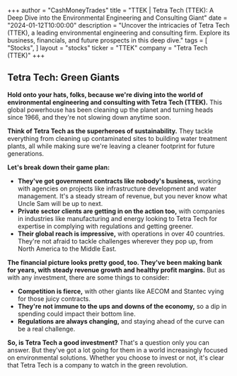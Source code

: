+++
author = "CashMoneyTrades"
title = "TTEK |  Tetra Tech (TTEK): A Deep Dive into the Environmental Engineering and Consulting Giant"
date = "2024-01-12T10:00:00"
description = "Uncover the intricacies of Tetra Tech (TTEK), a leading environmental engineering and consulting firm. Explore its business, financials, and future prospects in this deep dive."
tags = [
"Stocks",
]
layout = "stocks"
ticker = "TTEK"
company = "Tetra Tech (TTEK)"
+++
        


## Tetra Tech:  Green Giants  

**Hold onto your hats, folks, because we're diving into the world of environmental engineering and consulting with Tetra Tech (TTEK).**  This global powerhouse has been cleaning up the planet and turning heads since 1966, and they're not slowing down anytime soon.

**Think of Tetra Tech as the superheroes of sustainability.**  They tackle everything from cleaning up contaminated sites to building water treatment plants, all while making sure we're leaving a cleaner footprint for future generations.

**Let's break down their game plan:**

* **They've got government contracts like nobody's business,** working with agencies on projects like infrastructure development and water management. It's a steady stream of revenue, but you never know what Uncle Sam will be up to next.
* **Private sector clients are getting in on the action too,** with companies in industries like manufacturing and energy looking to Tetra Tech for expertise in complying with regulations and getting greener.
* **Their global reach is impressive,** with operations in over 40 countries. They're not afraid to tackle challenges wherever they pop up, from North America to the Middle East.

**The financial picture looks pretty good, too. They've been making bank for years, with steady revenue growth and healthy profit margins.** But as with any investment, there are some things to consider:

* **Competition is fierce,** with other giants like AECOM and Stantec vying for those juicy contracts.
* **They're not immune to the ups and downs of the economy,** so a dip in spending could impact their bottom line.
* **Regulations are always changing,** and staying ahead of the curve can be a real challenge.

**So, is Tetra Tech a good investment?**  That's a question only you can answer.  But they've got a lot going for them in a world increasingly focused on environmental solutions.  Whether you choose to invest or not, it's clear that Tetra Tech is a company to watch in the green revolution. 

        